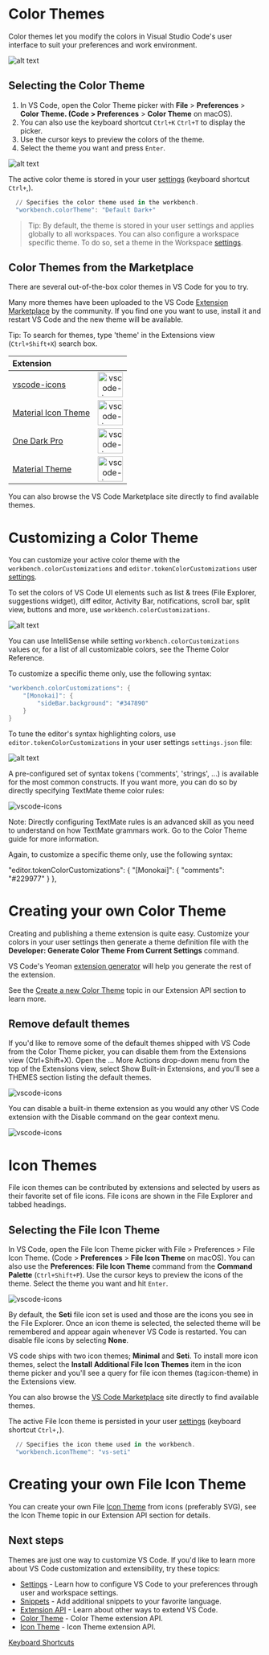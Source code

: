 # Color Themes

Color themes let you modify the colors in Visual Studio Code's user interface to suit your preferences and work environment.

![alt text](https://github.com/Onemanwolf/visual-studio-2019/blob/master/VisualStudioCode2019_Getting_Started/docs/Images/Themes/themes_hero.gif?raw=true "Request Pipeline")

## Selecting the Color Theme

1. In VS Code, open the Color Theme picker with **File** > **Preferences** > **Color Theme. (Code > Preferences** > **Color Theme** on macOS).
2. You can also use the keyboard shortcut `Ctrl+K` `Ctrl+T` to display the picker.
3. Use the cursor keys to preview the colors of the theme.
4. Select the theme you want and press `Enter`.


![alt text](https://github.com/Onemanwolf/visual-studio-2019/blob/master/VisualStudioCode2019_Getting_Started/docs/Images/Themes/colorthemes.png?raw=true "Request Pipeline")

The active color theme is stored in your user [settings](https://code.visualstudio.com/docs/getstarted/settings) (keyboard shortcut `Ctrl+`,).

```powershell
  // Specifies the color theme used in the workbench.
  "workbench.colorTheme": "Default Dark+"
```
>Tip: By default, the theme is stored in your user settings and applies globally to all workspaces. You can also configure a workspace specific theme. To do so, set a theme in the Workspace [settings](https://code.visualstudio.com/docs/getstarted/settings#_creating-user-and-workspace-settings).

## Color Themes from the Marketplace

There are several out-of-the-box color themes in VS Code for you to try.

Many more themes have been uploaded to the VS Code [Extension Marketplace](https://code.visualstudio.com/docs/editor/extension-gallery) by the community. If you find one you want to use, install it and restart VS Code and the new theme will be available.

Tip: To search for themes, type 'theme' in the Extensions view (`Ctrl+Shift+X`) search box.


| Extension      | |
|:----------------|----------------------------:|
| [vscode-icons](https://marketplace.visualstudio.com/items?itemName=vscode-icons-team.vscode-icons)|[<img src="./Images/Themes/ExtensionIcons/Microsoft.VisualStudio.Services.Icons.Default.png" alt="vscode-icons" width="50"/>](https://marketplace.visualstudio.com/items?itemName=vscode-icons-team.vscode-icons)
|[Material Icon Theme](https://marketplace.visualstudio.com/items?itemName=vscode-icons-team.vscode-icons)| [<img src="./Images/Themes/ExtensionIcons/material-icon-theme.png" alt="vscode-icons" width="50"/>](https://marketplace.visualstudio.com/items?itemName=PKief.material-icon-theme)|
|[One Dark Pro](https://marketplace.visualstudio.com/items?itemName=zhuangtongfa.Material-theme)| [<img src="./Images/Themes/ExtensionIcons/One_Dark_Pro.png" alt="vscode-icons" width="50"/>](https://marketplace.visualstudio.com/items?itemName=zhuangtongfa.Material-theme)|
|[Material Theme](https://marketplace.visualstudio.com/items?itemName=Equinusocio.vsc-material-theme)| [<img src="./Images/Themes/ExtensionIcons/Material_Theme.png" alt="vscode-icons" width="50"/>](https://marketplace.visualstudio.com/items?itemName=Equinusocio.vsc-material-theme)|

You can also browse the VS Code Marketplace site directly to find available themes.

# Customizing a Color Theme
You can customize your active color theme with the `workbench.colorCustomizations` and `editor.tokenColorCustomizations` user [settings](https://code.visualstudio.com/docs/getstarted/settings).

To set the colors of VS Code UI elements such as list & trees (File Explorer, suggestions widget), diff editor, Activity Bar, notifications, scroll bar, split view, buttons and more, use `workbench.colorCustomizations`.


![alt text](https://github.com/Onemanwolf/visual-studio-2019/blob/master/VisualStudioCode2019_Getting_Started/docs/Images/Themes/theme-activitybar.gif?raw=true "Request Pipeline")


You can use IntelliSense while setting `workbench.colorCustomizations` values or, for a list of all customizable colors, see the Theme Color Reference.

To customize a specific theme only, use the following syntax:

```powershell
"workbench.colorCustomizations": {
    "[Monokai]": {
        "sideBar.background": "#347890"
    }
}
```

To tune the editor's syntax highlighting colors, use `editor.tokenColorCustomizations` in your user settings `settings.json` file:

![alt text](https://github.com/Onemanwolf/visual-studio-2019/blob/master/VisualStudioCode2019_Getting_Started/docs/Images/Themes/token_color_customization.png?raw=true "Request Pipeline")

A pre-configured set of syntax tokens ('comments', 'strings', ...) is available for the most common constructs. If you want more, you can do so by directly specifying TextMate theme color rules:

<img src="./Images/Themes/token_color_customization_advanced.png" alt="vscode-icons" />

Note: Directly configuring TextMate rules is an advanced skill as you need to understand on how TextMate grammars work. Go to the Color Theme guide for more information.

Again, to customize a specific theme only, use the following syntax:

"editor.tokenColorCustomizations": {
    "[Monokai]": {
        "comments": "#229977"
    }
},
# Creating your own Color Theme

Creating and publishing a theme extension is quite easy. Customize your colors in your user settings then generate a theme definition file with the **Developer: Generate Color Theme From Current Settings** command.

VS Code's Yeoman [extension generator](https://code.visualstudio.com/api/get-started/your-first-extension) will help you generate the rest of the extension.

See the [Create a new Color Theme](https://code.visualstudio.com/api/extension-guides/color-theme#create-a-new-color-theme) topic in our Extension API section to learn more.

## Remove default themes

If you'd like to remove some of the default themes shipped with VS Code from the Color Theme picker, you can disable them from the Extensions view (Ctrl+Shift+X). Open the ... More Actions drop-down menu from the top of the Extensions view, select Show Built-in Extensions, and you'll see a THEMES section listing the default themes.

<img src="./Images/Themes/built-in-themes.png" alt="vscode-icons" />

You can disable a built-in theme extension as you would any other VS Code extension with the Disable command on the gear context menu.

<img src="./Images/Themes/disable-theme.png" alt="vscode-icons" />

# Icon Themes

File icon themes can be contributed by extensions and selected by users as their favorite set of file icons. File icons are shown in the File Explorer and tabbed headings.

## Selecting the File Icon Theme

In VS Code, open the File Icon Theme picker with File > Preferences > File Icon Theme. (Code > **Preferences** > **File Icon Theme** on macOS).
You can also use the **Preferences**: **File Icon Theme** command from the **Command Palette** (`Ctrl+Shift+P`).
Use the cursor keys to preview the icons of the theme.
Select the theme you want and hit `Enter`.

<img src="./Images/Themes/file-icon-theme-dropdown.png" alt="vscode-icons" />

By default, the **Seti** file icon set is used and those are the icons you see in the File Explorer. Once an icon theme is selected, the selected theme will be remembered and appear again whenever VS Code is restarted. You can disable file icons by selecting **None**.

VS code ships with two icon themes; **Minimal** and **Seti**. To install more icon themes, select the **Install** **Additional File Icon Themes** item in the icon theme picker and you'll see a query for file icon themes (tag:icon-theme) in the Extensions view.

You can also browse the [VS Code Marketplace](https://marketplace.visualstudio.com/search?target=vscode&category=Themes&sortBy=Installs) site directly to find available themes.

The active File Icon theme is persisted in your user [settings](https://code.visualstudio.com/docs/getstarted/settings) (keyboard shortcut `Ctrl+,`).

```powershell
  // Specifies the icon theme used in the workbench.
  "workbench.iconTheme": "vs-seti"
```

# Creating your own File Icon Theme

You can create your own File [Icon Theme](https://code.visualstudio.com/api/extension-guides/icon-theme) from icons (preferably SVG), see the Icon Theme topic in our Extension API section for details.

## Next steps

Themes are just one way to customize VS Code. If you'd like to learn more about VS Code customization and extensibility, try these topics:

* [Settings](https://code.visualstudio.com/docs/getstarted/settings) - Learn how to configure VS Code to your preferences through user and workspace settings.
* [Snippets](https://code.visualstudio.com/docs/editor/userdefinedsnippets) - Add additional snippets to your favorite language.
* [Extension API](https://code.visualstudio.com/api) - Learn about other ways to extend VS Code.
* [Color Theme](https://code.visualstudio.com/api/extension-guides/color-theme) - Color Theme extension API.
* [Icon Theme](https://code.visualstudio.com/api/extension-guides/icon-theme) - Icon Theme extension API.

[Keyboard Shortcuts](https://github.com/Onemanwolf/visual-studio-2019/blob/master/VisualStudioCode2019_Getting_Started/docs/VisualStudioCode_KeyBinding.md)